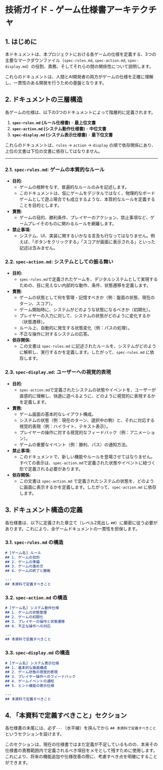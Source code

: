 # 技術ガイド - ゲーム仕様書アーキテクチャ

## 1. はじめに
本ドキュメントは、本プロジェクトにおける各ゲームの仕様を定義する、3つの主要なマークダウンファイル（`spec-rules.md`, `spec-action.md`, `spec-display.md`）の役割、責務、そしてそれらの間の関係性について説明します。

これらのドキュメントは、人間とAI開発者の両方がゲームの仕様を正確に理解し、一貫性のある開発を行うための基盤となります。

## 2. ドキュメントの三層構造
各ゲームの仕様は、以下の3つのドキュメントによって階層的に定義されます。

1.  **`spec-rules.md` (ルール仕様書)** - **最上位文書**
2.  **`spec-action.md` (システム動作仕様書)** - **中位文書**
3.  **`spec-display.md` (システム表示仕様書)** - **最下位文書**

これらのドキュメントは、`rules` -> `action` -> `display` の順で依存関係にあり、上位の文書は下位の文書に依存してはなりません。

---

### 2.1. `spec-rules.md`: ゲームの本質的なルール
- **目的:**
  - ゲームの根幹をなす、普遍的なルールのみを記述します。
  - このドキュメントは、仮にゲームをデジタルではなく、物理的なボードゲームとして遊ぶ場合でも成立するような、本質的なルールを定義することを目的とします。
- **責務:**
  - ゲームの目的、勝利条件、プレイヤーのアクション、禁止事項など、ゲームプレイそのものに関わるルールを網羅します。
- **禁止事項:**
  - システム、UI、実装に関するいかなる言及も行なってはなりません。例えば、「ボタンをクリックする」「スコアが画面に表示される」といった記述は含みません。

### 2.2. `spec-action.md`: システムとしての振る舞い
- **目的:**
  - `spec-rules.md`で定義されたゲームを、デジタルシステムとして実現するための、目に見えない内部的な動作、条件、状態遷移を定義します。
- **責務:**
  - ゲームの状態として何を管理・記憶すべきか（例：盤面の状態、現在のターン、スコア）。
  - ゲーム開始時に、システムがどのような状態になるべきか（初期化）。
  - プレイヤーの入力に対して、システムの状態がどのように変化するか（状態遷移）。
  - ルール上、自動的に発生する状態変化（例：パスの処理）。
  - 不正な操作に対するシステムの応答。
- **依存関係:**
  - この文書は `spec-rules.md` に記述されたルールを、システムがどのように解釈し、実行するかを定義します。したがって、`spec-rules.md` に依存します。

### 2.3. `spec-display.md`: ユーザーへの視覚的表現
- **目的:**
  - `spec-action.md`で定義されたシステムの状態やイベントを、ユーザーが直感的に理解し、快適に遊べるように、どのように視覚的に表現するかを定義します。
- **責務:**
  - ゲーム画面の基本的なレイアウト構成。
  - システムの状態（例：現在のターン、選択中の駒）と、それに対応する視覚的表現（例：ハイライト、テキスト表示）。
  - プレイヤーの操作に対する視覚的なフィードバック（例：アニメーション）。
  - ゲームの重要なイベント（例：勝利、パス）の通知方法。
- **禁止事項:**
  - このドキュメントで、新しい機能やルールを登場させてはなりません。すべての表示は、`spec-action.md`で定義された状態やイベントに紐づく形で定義される必要があります。
- **依存関係:**
  - この文書は `spec-action.md` で定義されたシステムの状態を、どのように画面に表示するかを定義します。したがって、`spec-action.md` に依存します。

## 3. ドキュメント構造の定義
各仕様書は、以下に定義された章立て（レベル2見出し `##`）に厳密に従う必要があります。これにより、全ゲームドキュメントの一貫性を担保します。

### 3.1. `spec-rules.md` の構造
```markdown
# [ゲーム名] ルール
## 1. ゲームの目的
## 2. ゲームの準備
## 3. ゲームの進め方
## 4. ゲームの終了と勝敗

---
## 本資料で定義すべきこと
```

### 3.2. `spec-action.md` の構造
```markdown
# [ゲーム名] システム動作仕様
## 1. ゲームの状態管理
## 2. ゲームの初期化
## 3. プレイヤーの操作と状態遷移
## 4. 不正な操作への対応

---
## 本資料で定義すべきこと
```

### 3.3. `spec-display.md` の構造
```markdown
# [ゲーム名] システム表示仕様
## 1. 基本的な画面構成
## 2. ゲーム状態の視覚的表現
## 3. プレイヤー操作へのフィードバック
## 4. ゲームイベントの通知
## 5. ヒント機能の表示仕様

---
## 本資料で定義すべきこと
```

## 4. 「本資料で定義すべきこと」セクション
各仕様書の末尾には、必ず`---`（水平線）を挟んでから `## 本資料で定義すべきこと` というセクションを設けます。

このセクションは、現在の仕様書ではまだ定義が不足しているものの、本来その仕様書の責務範囲内で定義されるべき項目をメモとして残すために使用します。これにより、将来の機能追加や仕様改善の際に、考慮すべき点を明確にすることができます。
